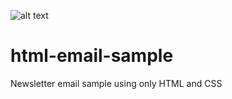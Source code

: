 
![alt text](https://firebasestorage.googleapis.com/v0/b/portfolio-svelte-3d3e0.appspot.com/o/GitHub%20Storage%2Fnewsletter-email%2Fnewsletter-email.jpg?alt=media&token=0d98bb8b-7d0e-4f17-877d-75e5d6c58701) 


# html-email-sample
 Newsletter email sample using only HTML and CSS 

